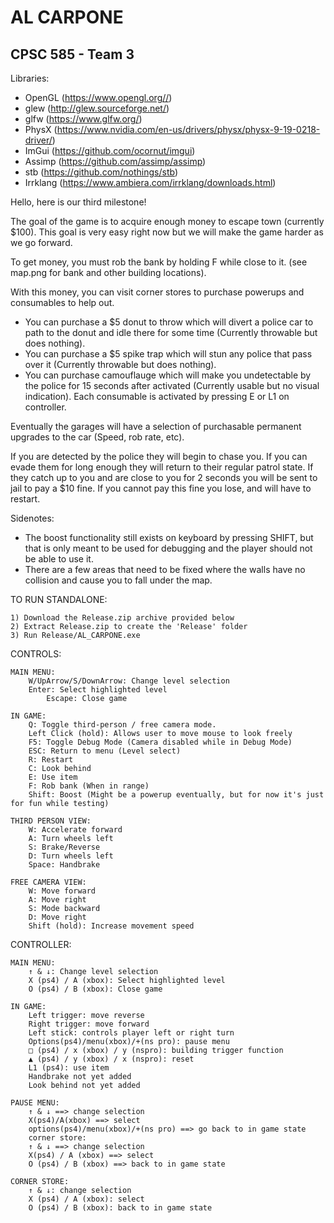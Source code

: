 # AL CARPONE
## CPSC 585 - Team 3


Libraries:
- OpenGL (https://www.opengl.org//)
- glew (http://glew.sourceforge.net/)
- glfw (https://www.glfw.org/)
- PhysX (https://www.nvidia.com/en-us/drivers/physx/physx-9-19-0218-driver/)
- ImGui (https://github.com/ocornut/imgui)
- Assimp (https://github.com/assimp/assimp)
- stb (https://github.com/nothings/stb)
- Irrklang (https://www.ambiera.com/irrklang/downloads.html)

Hello, here is our third milestone!

The goal of the game is to acquire enough money to escape town (currently $100).
This goal is very easy right now but we will make the game harder as we go forward.

To get money, you must rob the bank by holding F while close to it. (see map.png for bank and other building locations).

With this money, you can visit corner stores to purchase powerups and consumables to help out. 
- You can purchase a $5 donut to throw which will divert a police car to path to the donut and idle there for some time (Currently throwable but does nothing).
- You can purchase a $5 spike trap which will stun any police that pass over it (Currently throwable but does nothing).
- You can purchase camouflauge which will make you undetectable by the police for 15 seconds after activated (Currently usable but no visual indication).
Each consumable is activated by pressing E or L1 on controller.

Eventually the garages will have a selection of purchasable permanent upgrades to the car (Speed, rob rate, etc).

If you are detected by the police they will begin to chase you. If you can evade them for long enough they will return to their regular patrol state. If they 
catch up to you and are close to you for 2 seconds you will be sent to jail to pay a $10 fine. If you cannot pay this fine you lose, and will have to restart.

Sidenotes: 
- The boost functionality still exists on keyboard by pressing SHIFT, but that is only meant to be used for debugging and the player should not be able to use it.
- There are a few areas that need to be fixed where the walls have no collision and cause you to fall under the map. 

TO RUN STANDALONE:

	1) Download the Release.zip archive provided below
	2) Extract Release.zip to create the 'Release' folder
	3) Run Release/AL_CARPONE.exe
	
CONTROLS:

	MAIN MENU:
		W/UpArrow/S/DownArrow: Change level selection
		Enter: Select highlighted level
	        Escape: Close game

	IN GAME:
		Q: Toggle third-person / free camera mode.
		Left Click (hold): Allows user to move mouse to look freely
		F5: Toggle Debug Mode (Camera disabled while in Debug Mode)
		ESC: Return to menu (Level select)
		R: Restart 
		C: Look behind
		E: Use item
		F: Rob bank (When in range)
		Shift: Boost (Might be a powerup eventually, but for now it's just for fun while testing)

	THIRD PERSON VIEW:
		W: Accelerate forward
		A: Turn wheels left
		S: Brake/Reverse
		D: Turn wheels left
		Space: Handbrake

	FREE CAMERA VIEW:
		W: Move forward
		A: Move right
		S: Mode backward
		D: Move right
		Shift (hold): Increase movement speed

CONTROLLER:

	MAIN MENU:
		↑ & ↓: Change level selection
		X (ps4) / A (xbox): Select highlighted level
		O (ps4) / B (xbox): Close game
	
	IN GAME:
		Left trigger: move reverse
		Right trigger: move forward
		Left stick: controls player left or right turn
		Options(ps4)/menu(xbox)/+(ns pro): pause menu
		□ (ps4) / x (xbox) / y (nspro): building trigger function
		▲ (ps4) / y (xbox) / x (nspro): reset
		L1 (ps4): use item
		Handbrake not yet added
		Look behind not yet added
		
	PAUSE MENU:
		↑ & ↓ ==> change selection
		X(ps4)/A(xbox) ==> select
		options(ps4)/menu(xbox)/+(ns pro) ==> go back to in game state
		corner store:
		↑ & ↓ ==> change selection
		X(ps4) / A (xbox) ==> select
		O (ps4) / B (xbox) ==> back to in game state
	
	CORNER STORE:
		↑ & ↓: change selection
		X (ps4) / A (xbox): select
		O (ps4) / B (xbox): back to in game state
		
	
